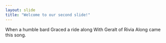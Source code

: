 ```yaml
---
layout: slide
title: "Welcome to our second slide!"
---
```

When a humble bard
Graced a ride along
With Geralt of Rivia
Along came this song.
